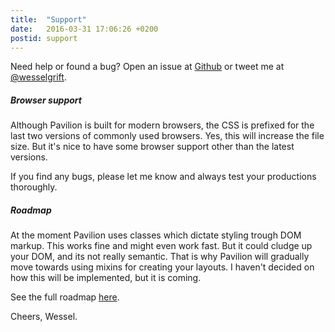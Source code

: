```yaml
---
title:  "Support"
date:   2016-03-31 17:06:26 +0200
postid: support
---
```


Need help or found a bug? Open an issue at [Github](http://github.com/getpavilion/pavilion) or tweet me at [@wesselgrift](http://twitter.com/wesselgrift).

##### Browser support
Although Pavilion is built for modern browsers, the CSS is prefixed for the last two versions of commonly used browsers.
Yes, this will increase the file size. But it's nice to have some browser support other than the latest versions.

If you find any bugs, please let me know and always test your productions thoroughly.

##### Roadmap
At the moment Pavilion uses classes which dictate styling trough DOM markup. This works fine and might even work fast. 
But it could cludge up your DOM, and its not really semantic. That is why Pavilion will gradually move towards using mixins for creating your layouts.
I haven't decided on how this will be implemented, but it is coming.

See the full roadmap <a href="https://github.com/getpavilion/pavilion/wiki" target="_blank" class="documentation-list-link">here</a>.

Cheers, Wessel.
